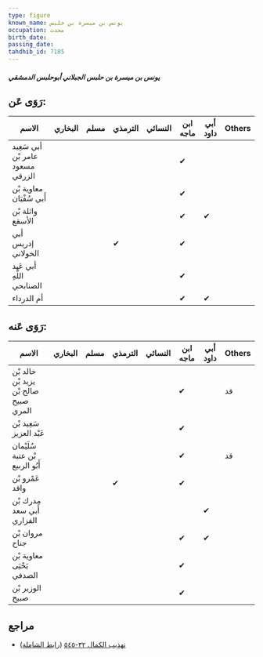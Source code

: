 ```yaml
---
type: figure
known_name: يونس بن ميسرة بن حلبس
occupation: محدث
birth_date:
passing_date:
tahdhib_id: 7185
---
```

##### يونس بن ميسرة بن حلبس الجبلاني أبوحلبس الدمشقي

## رَوَى عَن:
| الاسم                            | البخاري | مسلم | الترمذي | النسائي | ابن ماجه | أبي داود | Others |
| -------------------------------- | ------- | ---- | ------- | ------- | -------- | -------- | ------ |
| أبي سَعِيد عامر بْن مسعود الزرقي |         |      |         |         | ✔        |          |        |
| معاوية بْن أَبي سُفْيَان         |         |      |         |         | ✔        |          |        |
| واثلة بْن الأسقع                 |         |      |         |         | ✔        | ✔        |        |
| أبي إدريس الخولاني               |         |      | ✔       |         | ✔        |          |        |
| أبي عَبد اللَّهِ الصنابحي        |         |      |         |         | ✔        |          |        |
| أم الدرداء                       |         |      |         |         | ✔        | ✔        |        |
## رَوَى عَنه:
| الاسم                                 | البخاري | مسلم | الترمذي | النسائي | ابن ماجه | أبي داود | Others |
| ------------------------------------- | ------- | ---- | ------- | ------- | -------- | -------- | ------ |
| خالد بْن يزيد بْن صالح بْن صبيح المري |         |      |         |         | ✔        |          | قد     |
| سَعِيد بْن عَبْد العزيز               |         |      |         |         | ✔        |          |        |
| سُلَيْمان بْن عتبة أَبُو الربيع       |         |      |         |         | ✔        |          | قد     |
| عَمْرو بْن واقد                       |         |      | ✔       |         | ✔        |          |        |
| مدرك بْن أَبي سعد الفزاري             |         |      |         |         |          | ✔        |        |
| مروان بْن جناح                        |         |      |         |         | ✔        | ✔        |        |
| معاوية بْن يَحْيَى الصدفي             |         |      |         |         | ✔        |          |        |
| الوزير بْن صبيح                       |         |      |         |         | ✔        |          |        |
## مراجع
- [تهذيب الكمال ٣٢-٥٤٥](obsidian://open?vault=Tahdhib-al-Kamal&file=Figures/٧١٨٥-يونس%20بن%20ميسرة%20بن%20حلبس%20الجبلاني%20أبوحلبس%20الدمشقي) ([رابط الشاملة](https://shamela.ws/book/3722/17659))